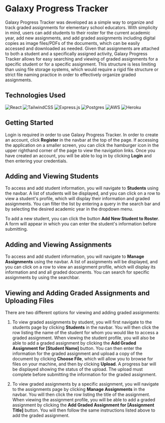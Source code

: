# Galaxy Progress Tracker

Galaxy Progress Tracker was developed as a simple way to organize and track graded assignments for elementary school educators. With simplicity in mind, users can add students to their roster for the current academic year, add new assignments, and add graded assignments including digital copies as image files/PDFs of the documents, which can be easily accessed and downloaded as needed. Given that assignments are attached to both a student and a specifically assigned activity, Galaxy Progress Tracker allows for easy searching and viewing of graded assignments for a specific student or for a specific assignment. This structure is less limiting than using file storage systems, which would require a rigid file structure or strict file naming practice in order to effectively organize graded assignments.

## Technologies Used

![React](https://img.shields.io/badge/react-%2320232a.svg?style=for-the-badge&logo=react&logoColor=%2361DAFB)
![TailwindCSS](https://img.shields.io/badge/tailwindcss-%2338B2AC.svg?style=for-the-badge&logo=tailwind-css&logoColor=white)
![Express.js](https://img.shields.io/badge/express.js-%23404d59.svg?style=for-the-badge&logo=express&logoColor=%2361DAFB)
![Postgres](https://img.shields.io/badge/postgres-%23316192.svg?style=for-the-badge&logo=postgresql&logoColor=white)
![AWS](https://img.shields.io/badge/AWS-%23FF9900.svg?style=for-the-badge&logo=amazon-aws&logoColor=white)
![Heroku](https://img.shields.io/badge/heroku-%23430098.svg?style=for-the-badge&logo=heroku&logoColor=white)

## Getting Started

Login is required in order to use Galaxy Progress Tracker. In order to create an account, click **Register** in the navbar at the top of the page. If accessing the application on a smaller screen, you can click the hamburger icon in the upper righthand corner of the page to view the navigation links. Once you have created an account, you will be able to log in by clicking **Login** and then entering your credentials.

## Adding and Viewing Students

To access and add student information, you will navigate to **Students** using the navbar. A list of students will be displayed, and you can click on a row to view a student's profile, which will display their information and graded assignments. You can filter the list by entering a query in the search bar and by selecting the desired academic year in the dropdown menu.

To add a new student, you can click the button **Add New Student to Roster**. A form will appear in which you can enter the student's information before submitting.

## Adding and Viewing Assignments

To access and add student information, you will navigate to **Manage Assignments** using the navbar. A list of assignments will be displayed, and you can click on a row to view an assignment profile, which will display its information and and all graded documents. You can search for specific assignments by using the searchbar.

## Viewing and Adding Graded Assignments and Uploading Files

There are two different options for viewing and adding graded assignments:

1. To view graded assignments by student, you will first navigate to the students page by clicking **Students** in the navbar. You will then click the row listing the name of the student for whom you would like to access a graded assignment. When viewing the student profile, you will also be able to add a graded assignment by clicking the **Add Graded Assignment for [Student Name]** button. You can then enter the information for the graded assignment and upload a copy of the document by clicking **Choose File**, which will allow you to browse for files on your machine, and then by clicking **Upload**. A progress bar will be displayed showing the status of the upload. The upload must complete before submitting the information for the graded assignment.

2. To view graded assignments by a specific assignment, you will navigate to the assignments page by clicking **Manage Assignments** in the navbar. You will then click the row listing the title of the assignment. When viewing the assignment profile, you will be able to add a graded assignment by clicking the **Add Graded Assignment for [Assignment Title]** button. You will then follow the same instructions listed above to add the graded assignment.
